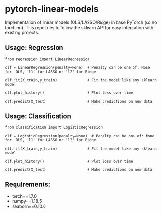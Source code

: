 # pytorch-linear-models
Implementation of linear models (OLS/LASSO/Ridge) in base PyTorch (so no torch.nn). This repo tries to follow the sklearn API for easy integration with existing projects.

## Usage: Regression
```
from regression import LinearRegression

clf = LinearRegression(penalty=None)  # Penalty can be one of: None for  OLS, 'l1' for LASSO or 'l2' for Ridge

clf.fit(X_train,y_train)              # Fit the model like any sklearn model

clf.plot_history()                    # Plot loss over time

clf.predict(X_test)                   # Make predictions on new data

``` 

## Usage: Classification
```
from classification import LogisticRegression

clf = LogisticRegression(penalty=None)  # Penalty can be one of: None for  OLS, 'l1' for LASSO or 'l2' for Ridge

clf.fit(X_train,y_train)              # Fit the model like any sklearn model

clf.plot_history()                    # Plot loss over time

clf.predict(X_test)                   # Make predictions on new data

``` 



## Requirements:
* torch==1.7.0
* numpy==1.18.5
* seaborn==0.10.0


